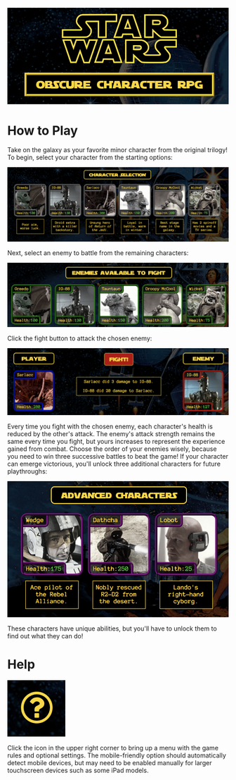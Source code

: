 ![alt text](https://github.com/awberez/sw-game/blob/master/assets/images/readme_1.png "Header Image")
# How to Play
Take on the galaxy as your favorite minor character from the original trilogy! To begin, select your character from the starting options:

![alt text](https://github.com/awberez/sw-game/blob/master/assets/images/readme_2.png "Characters Image")

Next, select an enemy to battle from the remaining characters:

![alt text](https://github.com/awberez/sw-game/blob/master/assets/images/readme_3.png "Enemies Image")

Click the fight button to attack the chosen enemy:

![alt text](https://github.com/awberez/sw-game/blob/master/assets/images/readme_6.png "Advanced Characters Image")

Every time you fight with the chosen enemy, each character's health is reduced by the other's attack. The enemy's attack strength remains the same every time you fight, but yours increases to represent the experience gained from combat. Choose the order of your enemies wisely, because you need to win three successive battles to beat the game! If your character can emerge victorious, you'll unlock three additional characters for future playthroughs:

![alt text](https://github.com/awberez/sw-game/blob/master/assets/images/readme_4.png "Advanced Characters Image")

These characters have unique abilities, but you'll have to unlock them to find out what they can do!

# Help
![alt text](https://github.com/awberez/sw-game/blob/master/assets/images/readme_5.png "Help Image") 

Click the icon in the upper right corner to bring up a menu with the game rules and optional settings. The mobile-friendly option should automatically detect mobile devices, but may need to be enabled manually for larger touchscreen devices such as some iPad models.
